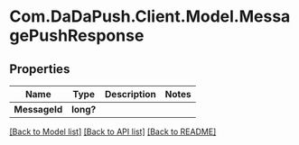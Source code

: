 
# Com.DaDaPush.Client.Model.MessagePushResponse

## Properties

Name | Type | Description | Notes
------------ | ------------- | ------------- | -------------
**MessageId** | **long?** |  | 

[[Back to Model list]](../README.md#documentation-for-models)
[[Back to API list]](../README.md#documentation-for-api-endpoints)
[[Back to README]](../README.md)

